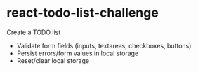 # react-todo-list-challenge

Create a TODO list

- Validate form fields (inputs, textareas, checkboxes, buttons)
- Persist errors/form values in local storage
- Reset/clear local storage
